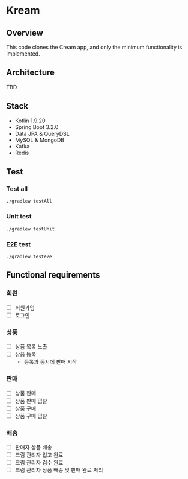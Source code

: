 # Kream

## Overview
This code clones the Cream app, and only the minimum functionality is implemented.

## Architecture
TBD

## Stack
- Kotlin 1.9.20
- Spring Boot 3.2.0
- Data JPA & QueryDSL
- MySQL & MongoDB
- Kafka
- Redis

## Test

### Test all

`./gradlew testAll`

### Unit test

`./gradlew testUnit`

### E2E test

`./gradlew teste2e`

## Functional requirements

### 회원
- [ ] 회원가입
- [ ] 로그인

### 상품
- [ ] 상품 목록 노출
- [ ] 상품 등록
    - 등록과 동시에 판매 시작

### 판매
- [ ] 상품 판매
- [ ] 상품 판매 입찰
- [ ] 상품 구매
- [ ] 상품 구매 입찰

### 배송
- [ ] 판매자 상품 배송
- [ ] 크림 관리자 입고 완료
- [ ] 크림 관리자 검수 완료
- [ ] 크림 관리자 상품 배송 및 판매 완료 처리
